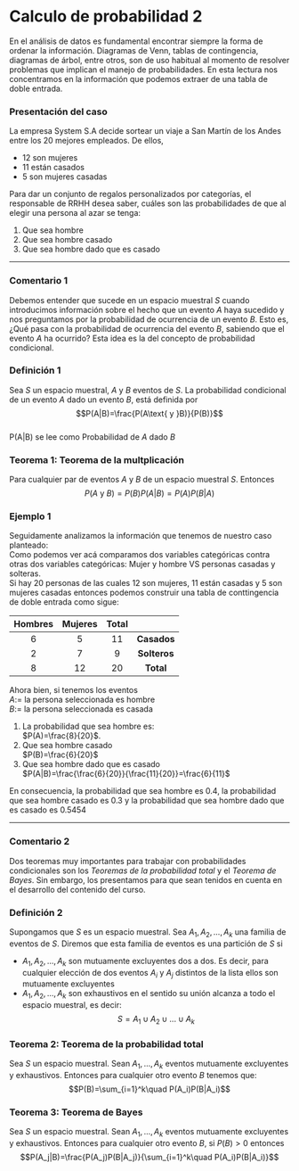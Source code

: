 # Calculo de probabilidad 2

En el análisis de datos es fundamental encontrar siempre la forma de ordenar la información. Diagramas de Venn, tablas de contingencia, diagramas de árbol, entre otros, son de uso habitual al momento de resolver problemas que implican el manejo de probabilidades. En esta lectura nos concentramos en la información que podemos extraer de una tabla de doble entrada.

### Presentación del caso

La empresa System S.A decide sortear un viaje a San Martín de los Andes entre los 20 mejores empleados. De ellos,  

+ 12 son mujeres
+ 11 están casados
+ 5 son mujeres casadas

Para dar un conjunto de regalos personalizados por categorías, el responsable de RRHH desea saber, cuáles son las probabilidades de que al elegir una persona al azar se tenga:  

1. Que sea hombre
2. Que sea hombre casado
3. Que sea hombre dado que es casado

- - -

### Comentario 1

Debemos entender que sucede en un espacio muestral $S$ cuando introducimos información sobre el hecho que un evento $A$ haya sucedido y nos preguntamos por la probabilidad de ocurrencia de un evento $B$. Esto es, ¿Qué pasa con la probabilidad de ocurrencia del evento $B$, sabiendo que el evento $A$ ha ocurrido? Esta idea es la del concepto de probabilidad condicional.

### Definición 1

Sea $S$ un espacio muestral, $A$ y $B$ eventos de $S$. La probabilidad condicional de un evento $A$ dado un evento $B$, está definida por  
$$P(A|B)=\frac{P(A\text{ y }B)}{P(B)}$$  
P(A|B) se lee como Probabilidad de $A$ dado $B$

### Teorema 1: Teorema de la multplicación

Para cualquier par de eventos $A$ y $B$ de un espacio muestral $S$. Entonces  
$$P(A\text{ y }B)=P(B)P(A|B)=P(A)P(B|A)$$

### Ejemplo 1

Seguidamente analizamos la información que tenemos de nuestro caso planteado:  
Como podemos ver acá comparamos dos variables categóricas contra otras dos variables categóricas: Mujer y hombre VS personas casadas y solteras.  
Si hay 20 personas de las cuales 12 son mujeres, 11 están casadas y 5 son mujeres casadas entonces podemos construir una tabla de conttingencia de doble entrada como sigue:  


Hombres | Mujeres | Total ||
:----:|:----:|:----:|:----:
 6 | 5 | 11 | **Casados**
 2 | 7 | 9 | **Solteros**
 8 | 12 | 20 | **Total**

Ahora bien, si tenemos los eventos  
$A:=$ la persona seleccionada es hombre  
$B:=$ la persona seleccionada es casada  

1. La probabilidad que sea hombre es:  
   $P(A)=\frac{8}{20}$.
2. Que sea hombre casado  
   $P(B)=\frac{6}{20}$
3. Que sea hombre dado que es casado  
   $P(A|B)=\frac{\frac{6}{20}}{\frac{11}{20}}=\frac{6}{11}$

En consecuencia, la probabilidad que sea hombre es 0.4, la probabilidad que sea hombre casado es 0.3 y la probabilidad que sea hombre dado que es casado es 0.5454

- - -

### Comentario 2

Dos teoremas muy importantes para trabajar con probabilidades condicionales son los *Teoremas de la probabilidad total* y el *Teorema de Bayes*. Sin embargo, los presentamos para que sean tenidos en cuenta en el desarrollo del contenido del curso.

### Definición 2

Supongamos que $S$ es un espacio muestral. Sea $A_1, A_2, ..., A_k$ una familia de eventos de $S$. Diremos que esta familia de eventos es una partición de $S$ si  

+ $A_1, A_2, ..., A_k$ son mutuamente excluyentes dos a dos. Es decir, para cualquier elección de dos eventos $A_i$ y $A_j$ distintos de la lista ellos son mutuamente excluyentes
+ $A_1, A_2, ..., A_k$ son exhaustivos en el sentido su unión alcanza a todo el espacio muestral, es decir:  
  $$S= A_1\cup A_2\cup ...\cup A_k$$

### Teorema 2: Teorema de la probabilidad total

Sea $S$ un espacio muestral. Sean $A_1, ..., A_k$ eventos mutuamente excluyentes y exhaustivos. Entonces para cualquier otro evento $B$ tenemos que:  
$$P(B)=\sum_{i=1}^k\quad P(A_i)P(B|A_i)$$

### Teorema 3: Teorema de Bayes

Sea $S$ un espacio muestral. Sean $A_1, ..., A_k$ eventos mutuamente excluyentes y exhaustivos. Entonces para cualquier otro evento $B$, si $P(B)>0$ entonces  
$$P(A_j|B)=\frac{P(A_j)P(B|A_j)}{\sum_{i=1}^k\quad P(A_i)P(B|A_i)}$$

